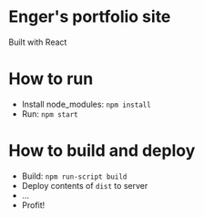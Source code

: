 # Enger's portfolio site
Built with React

# How to run
* Install node_modules: `npm install`
* Run: `npm start`

# How to build and deploy
* Build: `npm run-script build`
* Deploy contents of `dist` to server
* ...
* Profit!